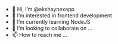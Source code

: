 - 👋 Hi, I’m @akshaynexapp
- 👀 I’m interested in frontend development
- 🌱 I’m currently learning NodeJS
- 💞️ I’m looking to collaborate on ...
- 📫 How to reach me ...

<!---
akshaynexapp/akshaynexapp is a ✨ special ✨ repository because its `README.md` (this file) appears on your GitHub profile.
You can click the Preview link to take a look at your changes.
--->

